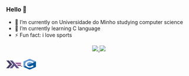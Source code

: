 ### Hello  👋

- 🔭 I’m currently on Universidade do Minho studying computer science
- 🌱 I’m currently learning C language
- ⚡ Fun fact: i love sports

<div align="center">
  <a href="https://github.com/amon1aco">
  <img height="180em" src="https://github-readme-stats.vercel.app/api?username=amon1aco&show_icons=true&theme=dracula&include_all_commits=true&count_private=true"/>
  <img height="180em" src="https://github-readme-stats.vercel.app/api/top-langs/?username=amon1aco&layout=compact&langs_count=7&theme=dracula"/>
</div>
  
<div style="display: inline_block"><br>

  <img align="center" alt="Rafa-Ts" height="30" width="40" src="https://raw.githubusercontent.com/devicons/devicon/master/icons/haskell/haskell-original.svg">
  <img align="center" alt="Rafa-Python" height="30" width="40" src="https://raw.githubusercontent.com/devicons/devicon/master/icons/c/c-original.svg">

  ##
  
  
  
  

